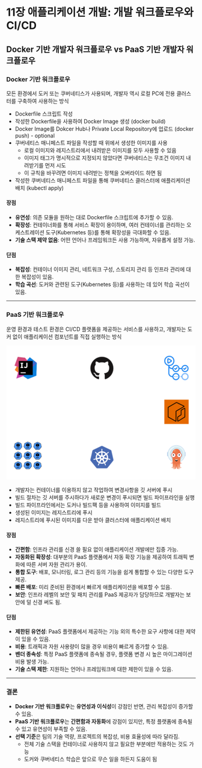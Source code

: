# 11장 애플리케이션 개발: 개발 워크플로우와 CI/CD

## Docker 기반 개발자 워크플로우 vs PaaS 기반 개발자 워크플로우

### Docker 기반 워크플로우
모든 환경에서 도커 또는 쿠버네티스가 사용되며, 개발자 역시 로컬 PC에 전용 클러스터를 구축하여 사용하는 방식

- Dockerfile 스크립트 작성
- 작성한 Dockerfile을 사용하여 Docker Image 생성 (docker build)
- Docker Image를 Dokcer Hub나 Private Local Repository에 업로드 (docker push) - optional
- 쿠버네티스 매니페스트 파일을 작성할 때 위에서 생성한 이미지를 사용
  - 로컬 이미지와 레지스트리에서 내려받은 이미지를 모두 사용할 수 있음
  - 이미지 태그가 명시적으로 지정되지 않았다면 쿠버네티스는 무조건 이미지 내려받기를 먼저 시도
  - 이 규칙을 바꾸려면 이미지 내려받는 정책을 오버라이드 하면 됨
- 작성한 쿠버네티스 매니페스트 파일을 통해 쿠버네티스 클러스터에 애플리케이션 배치 (kubectl apply)

#### 장점
- **유연성**: 의존 모듈을 원하는 대로 Dockerfile 스크립트에 추가할 수 있음.
- **확장성**: 컨테이너화를 통해 서비스 확장이 용이하며, 여러 컨테이너를 관리하는 오케스트레이션 도구(Kubernetes 등)를 통해 확장성을 극대화할 수 있음.
- **기술 스택 제약 없음**: 어떤 언어나 프레임워크든 사용 가능하며, 자유롭게 설정 가능.

#### 단점
- **복잡성**: 컨테이너 이미지 관리, 네트워크 구성, 스토리지 관리 등 인프라 관리에 대한 복잡성이 있음.
- **학습 곡선**: 도커와 관련된 도구(Kubernetes 등)를 사용하는 데 있어 학습 곡선이 있음.

---

### PaaS 기반 워크플로우
운영 환경과 테스트 환경은 CI/CD 플랫폼을 제공하는 서비스를 사용하고, 개발자는 도커 없이 애플리케이션 컴포넌트를 직접 실행하는 방식

<img src="./images/PaaS-workflow.png" width="600" alt="PaaS 워크플로우">

- 개발자는 컨테이너를 이용하지 않고 작업하여 변경사항을 깃 서버에 푸시
- 빌드 절차는 깃 서버를 주시하다가 새로운 변경이 푸시되면 빌드 파이프라인을 실행
- 빌드 파이프라인에서는 도커나 빌드팩 등을 사용하여 이미지를 빌드
- 생성된 이미지는 레지스트리에 푸시
- 레지스트리에 푸시된 이미지를 다운 받아 클러스터에 애플리케이션 배치

#### 장점
- **간편함**: 인프라 관리를 신경 쓸 필요 없이 애플리케이션 개발에만 집중 가능.
- **자동화된 확장성**: 대부분의 PaaS 플랫폼에서 자동 확장 기능을 제공하여 트래픽 변화에 따른 서버 자원 관리가 용이.
- **통합 도구**: 배포, 모니터링, 로그 관리 등의 기능을 쉽게 통합할 수 있는 다양한 도구 제공.
- **빠른 배포**: 미리 준비된 환경에서 빠르게 애플리케이션을 배포할 수 있음.
- **보안**: 인프라 레벨의 보안 및 패치 관리를 PaaS 제공자가 담당하므로 개발자는 보안에 덜 신경 써도 됨.

#### 단점
- **제한된 유연성**: PaaS 플랫폼에서 제공하는 기능 외의 특수한 요구 사항에 대한 제약이 있을 수 있음.
- **비용**: 트래픽과 자원 사용량이 많을 경우 비용이 빠르게 증가할 수 있음.
- **벤더 종속성**: 특정 PaaS 플랫폼에 종속될 경우, 플랫폼 변경 시 높은 마이그레이션 비용 발생 가능.
- **기술 스택 제한**: 지원하는 언어나 프레임워크에 대한 제한이 있을 수 있음.

---

### 결론
- **Docker 기반 워크플로우**는 **유연성과 이식성**이 강점인 반면, 관리 복잡성이 증가할 수 있음.
- **PaaS 기반 워크플로우**는 **간편함과 자동화**에 강점이 있지만, 특정 플랫폼에 종속될 수 있고 유연성이 부족할 수 있음.
- **선택 기준**은 팀의 기술 역량, 프로젝트의 복잡성, 비용 효율성에 따라 달라짐.
  - 전체 기술 스택을 컨테이너로 사용하지 않고 필요한 부분에만 적용하는 것도 가능
  - 도커와 쿠버네티스 학습은 앞으로 무슨 일을 하든지 도움이 됨
